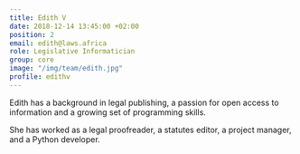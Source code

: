 ```yaml
---
title: Edith V
date: 2018-12-14 13:45:00 +02:00
position: 2
email: edith@laws.africa
role: Legislative Informatician
group: core
image: "/img/team/edith.jpg"
profile: edithv
---
```


Edith has a background in legal publishing, a passion for open access to information and a growing set of programming skills. 

She has worked as a legal proofreader, a statutes editor, a project manager, and a Python developer.